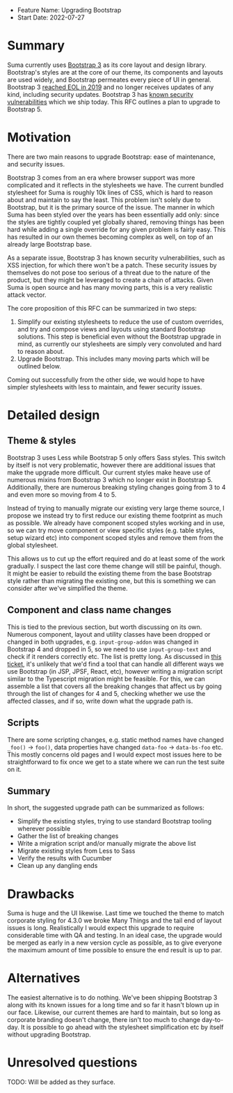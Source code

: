 - Feature Name: Upgrading Bootstrap
- Start Date: 2022-07-27

# Summary
[summary]: #summary

Suma currently uses [Bootstrap 3](https://getbootstrap.com/docs/3.3/) as its core layout and design library. Bootstrap's styles are at the core of our theme, its components and layouts are used widely, and Bootstrap permeates every piece of UI in general. Bootstrap 3 [reached EOL in 2019](https://blog.getbootstrap.com/2019/07/24/lts-plan/) and no longer receives updates of any kind, including security updates. Bootstrap 3 has [known security vulnerabilities](https://snyk.io/test/npm/bootstrap/3.3.7) which we ship today. This RFC outlines a plan to upgrade to Bootstrap 5.  

# Motivation
[motivation]: #motivation

There are two main reasons to upgrade Bootstrap: ease of maintenance, and security issues.

Bootstrap 3 comes from an era where browser support was more complicated and it reflects in the stylesheets we have. The current bundled stylesheet for Suma is roughly 10k lines of CSS, which is hard to reason about and maintain to say the least. This problem isn't solely due to Bootstrap, but it is the primary source of the issue. The manner in which Suma has been styled over the years has been essentially add only: since the styles are tightly coupled yet globally shared, removing things has been hard while adding a single override for any given problem is fairly easy. This has resulted in our own themes becoming complex as well, on top of an already large Bootstrap base.  

As a separate issue, Bootstrap 3 has known security vulnerabilities, such as XSS injection, for which there won't be a patch. These security issues by themselves do not pose too serious of a threat due to the nature of the product, but they might be leveraged to create a chain of attacks. Given Suma is open source and has many moving parts, this is a very realistic attack vector.  

The core proposition of this RFC can be summarized in two steps:  

 1. Simplify our existing stylesheets to reduce the use of custom overrides, and try and compose views and layouts using standard Bootstrap solutions. This step is beneficial even without the Bootstrap upgrade in mind, as currently our stylesheets are simply very convoluted and hard to reason about.  
 2. Upgrade Bootstrap. This includes many moving parts which will be outlined below.  

Coming out successfully from the other side, we would hope to have simpler stylesheets with less to maintain, and fewer security issues.  


# Detailed design
[design]: #detailed-design

## Theme & styles

Bootstrap 3 uses Less while Bootstrap 5 only offers Sass styles. This switch by itself is not very problematic, however there are additional issues that make the upgrade more difficult. Our current styles make heave use of numerous mixins from Bootstrap 3 which no longer exist in Bootstrap 5. Additionally, there are numerous breaking styling changes going from 3 to 4 and even more so moving from 4 to 5.  

Instead of trying to manually migrate our existing very large theme source, I propose we instead try to first reduce our existing theme footprint as much as possible. We already have component scoped styles working and in use, so we can try move component or view specific styles (e.g. table styles, setup wizard etc) into component scoped styles and remove them from the global stylesheet.  

This allows us to cut up the effort required and do at least some of the work gradually. I suspect the last core theme change will still be painful, though. It might be easier to rebuild the existing theme from the base Bootstrap style rather than migrating the existing one, but this is something we can consider after we've simplified the theme.  

## Component and class name changes

This is tied to the previous section, but worth discussing on its own. Numerous component, layout and utility classes have been dropped or changed in both upgrades, e.g. `input-group-addon` was changed in Bootstrap 4 and dropped in 5, so we need to use `input-group-text` and check if it renders correctly etc. The list is pretty long. As discussed in [this ticket](https://github.com/SUSE/spacewalk/issues/18346), it's unlikely that we'd find a tool that can handle all different ways we use Bootstrap (in JSP, JPSF, React, etc), however writing a migration script similar to the Typescript migration might be feasible. For this, we can assemble a list that covers all the breaking changes that affect us by going through the list of changes for 4 and 5, checking whether we use the affected classes, and if so, write down what the upgrade path is.  

## Scripts

There are some scripting changes, e.g. static method names have changed `_foo()` → `foo()`, data properties have changed `data-foo` → `data-bs-foo` etc. This mostly concerns old pages and I would expect most issues here to be straightforward to fix once we get to a state where we can run the test suite on it.

## Summary

In short, the suggested upgrade path can be summarized as follows:  

 - Simplify the existing styles, trying to use standard Bootstrap tooling wherever possible
 - Gather the list of breaking changes
 - Write a migration script and/or manually migrate the above list
 - Migrate existing styles from Less to Sass
 - Verify the results with Cucumber
 - Clean up any dangling ends

# Drawbacks
[drawbacks]: #drawbacks

Suma is huge and the UI likewise. Last time we touched the theme to match corporate styling for 4.3.0 we broke Many Things and the tail end of layout issues is long. Realistically I would expect this upgrade to require considerable time with QA and testing. In an ideal case, the upgrade would be merged as early in a new version cycle as possible, as to give everyone the maximum amount of time possible to ensure the end result is up to par. 


# Alternatives
[alternatives]: #alternatives

The easiest alternative is to do nothing. We've been shipping Bootstrap 3 along with its known issues for a long time and so far it hasn't blown up in our face. Likewise, our current themes are hard to maintain, but so long as corporate branding doesn't change, there isn't too much to change day-to-day. It is possible to go ahead with the stylesheet simplification etc by itself without upgrading Bootstrap.  

# Unresolved questions
[unresolved]: #unresolved-questions

TODO: Will be added as they surface.
